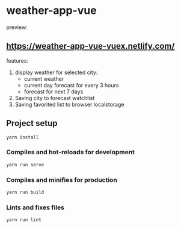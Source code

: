 # weather-app-vue

preview:

## https://weather-app-vue-vuex.netlify.com/

features:

1. display weather for selected city:
   - current weather
   - current day forecast for every 3 hours
   - forecast for next 7 days
2. Saving city to forecast watchlist
3. Saving favorited list to browser localstorage

## Project setup

```
yarn install
```

### Compiles and hot-reloads for development

```
yarn run serve
```

### Compiles and minifies for production

```
yarn run build
```

### Lints and fixes files

```
yarn run lint
```
